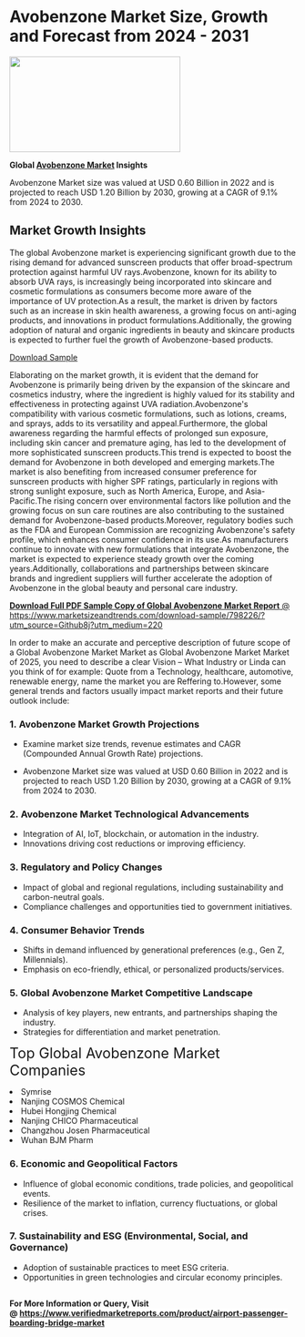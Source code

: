 <H1>Avobenzone Market Size, Growth and Forecast from 2024 - 2031</H1><img class="aligncenter size-medium wp-image-584254" src="https://thirdeyenews.in/wp-content/uploads/2024/09/Global-Market-Research-300x168.jpeg" alt="" width="300" height="168" /><p><strong>Global&nbsp;<a href="https://www.marketsizeandtrends.com/download-sample/798226/?utm_source=Github8j?utm_medium=220">Avobenzone Market</a> Insights</strong></p><p>Avobenzone Market size was valued at USD 0.60 Billion in 2022 and is projected to reach USD 1.20 Billion by 2030, growing at a CAGR of 9.1% from 2024 to 2030.</p><p><h2>Market Growth Insights</h2> <p>The global Avobenzone market is experiencing significant growth due to the rising demand for advanced sunscreen products that offer broad-spectrum protection against harmful UV rays.Avobenzone, known for its ability to absorb UVA rays, is increasingly being incorporated into skincare and cosmetic formulations as consumers become more aware of the importance of UV protection.As a result, the market is driven by factors such as an increase in skin health awareness, a growing focus on anti-aging products, and innovations in product formulations.Additionally, the growing adoption of natural and organic ingredients in beauty and skincare products is expected to further fuel the growth of Avobenzone-based products.</p> <p><a href="#">Download Sample</a></p> <p>Elaborating on the market growth, it is evident that the demand for Avobenzone is primarily being driven by the expansion of the skincare and cosmetics industry, where the ingredient is highly valued for its stability and effectiveness in protecting against UVA radiation.Avobenzone's compatibility with various cosmetic formulations, such as lotions, creams, and sprays, adds to its versatility and appeal.Furthermore, the global awareness regarding the harmful effects of prolonged sun exposure, including skin cancer and premature aging, has led to the development of more sophisticated sunscreen products.This trend is expected to boost the demand for Avobenzone in both developed and emerging markets.The market is also benefiting from increased consumer preference for sunscreen products with higher SPF ratings, particularly in regions with strong sunlight exposure, such as North America, Europe, and Asia-Pacific.The rising concern over environmental factors like pollution and the growing focus on sun care routines are also contributing to the sustained demand for Avobenzone-based products.Moreover, regulatory bodies such as the FDA and European Commission are recognizing Avobenzone's safety profile, which enhances consumer confidence in its use.As manufacturers continue to innovate with new formulations that integrate Avobenzone, the market is expected to experience steady growth over the coming years.Additionally, collaborations and partnerships between skincare brands and ingredient suppliers will further accelerate the adoption of Avobenzone in the global beauty and personal care industry.</p> <p><a href="#"></p><p><span class=""><strong>Download Full PDF Sample Copy of Global Avobenzone Market Report</strong> @ <a href="https://www.marketsizeandtrends.com/download-sample/798226/?utm_source=Github8j?utm_medium=220" target="_blank">https://www.marketsizeandtrends.com/download-sample/798226/?utm_source=Github8j?utm_medium=220</a></span></p><p>In order to make an accurate and perceptive description of future scope of a Global&nbsp;Avobenzone Market Market as Global&nbsp;Avobenzone Market Market of 2025, you need to describe a clear Vision &ndash; What Industry or Linda can you think of for example: Quote from a Technology, healthcare, automotive, renewable energy, name the market you are Reffering to.However, some general trends and factors usually impact market reports and their future outlook include:</p><h3>1.&nbsp;<strong>Avobenzone Market Growth Projections</strong></h3><ul><li>Examine market size trends, revenue estimates and CAGR (Compounded Annual Growth Rate) projections.</li><li><p>Avobenzone Market size was valued at USD 0.60 Billion in 2022 and is projected to reach USD 1.20 Billion by 2030, growing at a CAGR of 9.1% from 2024 to 2030.</p></li></ul><h3>2.&nbsp;<strong>Avobenzone Market Technological Advancements</strong></h3><ul><li>Integration of AI, IoT, blockchain, or automation in the industry.</li><li>Innovations driving cost reductions or improving efficiency.</li></ul><h3>3.&nbsp;<strong>Regulatory and Policy Changes</strong></h3><ul><li>Impact of global and regional regulations, including sustainability and carbon-neutral goals.</li><li>Compliance challenges and opportunities tied to government initiatives.</li></ul><h3>4.&nbsp;<strong>Consumer Behavior Trends</strong></h3><ul><li>Shifts in demand influenced by generational preferences (e.g., Gen Z, Millennials).</li><li>Emphasis on eco-friendly, ethical, or personalized products/services.</li></ul><h3>5.&nbsp;<strong>Global Avobenzone Market Competitive Landscape</strong></h3><ul><li>Analysis of key players, new entrants, and partnerships shaping the industry.</li><li>Strategies for differentiation and market penetration.</li></ul><p data-pm-slice="1 1 []"><span style="color: inherit; font-family: inherit; font-size: 25px;">Top Global Avobenzone Market Companies</span></p><div class="" data-test-id=""><p><li>Symrise</li><li> Nanjing COSMOS Chemical</li><li> Hubei Hongjing Chemical</li><li> Nanjing CHICO Pharmaceutical</li><li> Changzhou Josen Pharmaceutical</li><li> Wuhan BJM Pharm</li></p></div><h3>6.&nbsp;<strong>Economic and Geopolitical Factors</strong></h3><ul><li>Influence of global economic conditions, trade policies, and geopolitical events.</li><li>Resilience of the market to inflation, currency fluctuations, or global crises.</li></ul><h3>7.&nbsp;<strong>Sustainability and ESG (Environmental, Social, and Governance)</strong></h3><ul><li>Adoption of sustainable practices to meet ESG criteria.</li><li>Opportunities in green technologies and circular economy principles.</li></ul><h2><strong style="font-size: 14px;">For More Information or Query, Visit @&nbsp;</strong><a style="background-color: #ffffff; font-size: 14px;" href="https://www.marketsizeandtrends.com/report/avobenzone-market/" target="_blank">https://www.verifiedmarketreports.com/product/airport-passenger-boarding-bridge-market</a></h2>